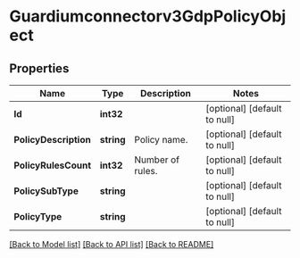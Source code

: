 # Guardiumconnectorv3GdpPolicyObject

## Properties
Name | Type | Description | Notes
------------ | ------------- | ------------- | -------------
**Id** | **int32** |  | [optional] [default to null]
**PolicyDescription** | **string** | Policy name. | [optional] [default to null]
**PolicyRulesCount** | **int32** | Number of rules. | [optional] [default to null]
**PolicySubType** | **string** |  | [optional] [default to null]
**PolicyType** | **string** |  | [optional] [default to null]

[[Back to Model list]](../README.md#documentation-for-models) [[Back to API list]](../README.md#documentation-for-api-endpoints) [[Back to README]](../README.md)

